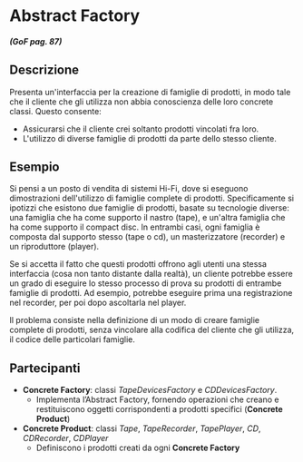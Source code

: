 # Abstract Factory
##### (GoF pag. 87)

## Descrizione
Presenta un'interfaccia per la creazione di famiglie di prodotti, in modo tale che il cliente che gli utilizza non abbia conoscienza delle loro concrete classi. Questo consente:
-	Assicurarsi che il cliente crei soltanto prodotti vincolati fra loro.
-	L'utilizzo di diverse famiglie di prodotti da parte dello stesso cliente.

## Esempio
Si pensi a un posto di vendita di sistemi Hi-Fi, dove si eseguono dimostrazioni dell'utilizzo di famiglie complete di prodotti. Specificamente si ipotizzi che esistono due famiglie di prodotti, basate su tecnologie diverse: una famiglia che ha come supporto il nastro (tape), e un'altra famiglia che ha come supporto il compact disc. In entrambi casi, ogni famiglia è composta dal supporto stesso (tape o cd), un masterizzatore (recorder) e un riproduttore (player).

Se si accetta il fatto che questi prodotti offrono agli utenti una stessa interfaccia (cosa non tanto distante dalla realtà), un cliente potrebbe essere un grado di eseguire lo stesso processo di prova su prodotti di entrambe famiglie di prodotti. Ad esempio, potrebbe eseguire prima una registrazione nel recorder, per poi dopo ascoltarla nel player.

Il problema consiste nella definizione di un modo di creare famiglie complete di prodotti, senza vincolare alla codifica del cliente che gli utilizza, il codice delle particolari famiglie.

## Partecipanti
* __Concrete Factory__: classi _TapeDevicesFactory_ e _CDDevicesFactory_.
	-	Implementa l’Abstract Factory, fornendo operazioni che creano e restituiscono oggetti corrispondenti a prodotti specifici (__Concrete Product__)
* __Concrete Product__: classi _Tape_, _TapeRecorder_, _TapePlayer_, _CD_, _CDRecorder_, _CDPlayer_
	-	Definiscono i prodotti creati da ogni __Concrete Factory__
